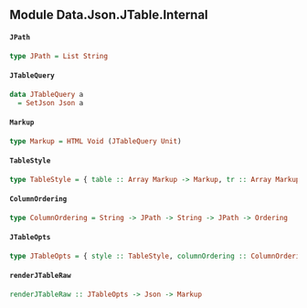 ## Module Data.Json.JTable.Internal

#### `JPath`

``` purescript
type JPath = List String
```

#### `JTableQuery`

``` purescript
data JTableQuery a
  = SetJson Json a
```

#### `Markup`

``` purescript
type Markup = HTML Void (JTableQuery Unit)
```

#### `TableStyle`

``` purescript
type TableStyle = { table :: Array Markup -> Markup, tr :: Array Markup -> Markup, th :: String -> JPath -> Int -> Int -> Markup, td :: JCursor -> JsonPrim -> Int -> Int -> Markup }
```

#### `ColumnOrdering`

``` purescript
type ColumnOrdering = String -> JPath -> String -> JPath -> Ordering
```

#### `JTableOpts`

``` purescript
type JTableOpts = { style :: TableStyle, columnOrdering :: ColumnOrdering, insertHeaderCells :: Boolean, maxTupleSize :: Int }
```

#### `renderJTableRaw`

``` purescript
renderJTableRaw :: JTableOpts -> Json -> Markup
```



